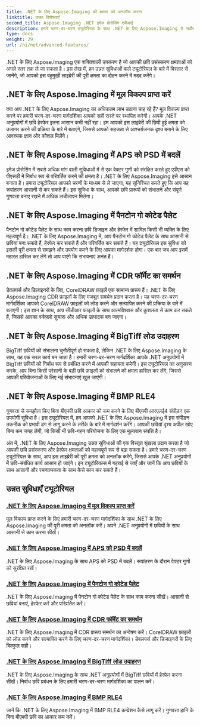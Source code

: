```yaml
---
title: .NET के लिए Aspose.Imaging की क्षमता को अनलॉक करना
linktitle: उन्नत विशेषताएँ
second_title: Aspose.Imaging .NET इमेज प्रोसेसिंग एपीआई
description: हमारे चरण-दर-चरण ट्यूटोरियल के साथ .NET के लिए Aspose.Imaging से सर्वोत्तम लाभ प्राप्त करें। मूल विकल्पों को अनलॉक करना और छवियों के साथ सहजता से काम करना सीखें।
type: docs
weight: 29
url: /hi/net/advanced-features/
---
```


.NET के लिए Aspose.Imaging एक शक्तिशाली उपकरण है जो आपकी छवि प्रसंस्करण क्षमताओं को अगले स्तर तक ले जा सकता है। इस लेख में, हम उन्नत सुविधाओं वाले ट्यूटोरियल के बारे में विस्तार से जानेंगे, जो आपको इस बहुमुखी लाइब्रेरी की पूरी क्षमता का दोहन करने में मदद करेंगे।

## .NET के लिए Aspose.Imaging में मूल विकल्प प्राप्त करें

क्या आप .NET के लिए Aspose.Imaging का अधिकतम लाभ उठाना चाह रहे हैं? मूल विकल्प प्राप्त करने पर हमारी चरण-दर-चरण मार्गदर्शिका आपको सही रास्ते पर स्थापित करेगी। आपके .NET अनुप्रयोगों में छवि हेरफेर इतना आसान कभी नहीं रहा। हम आपको इस लाइब्रेरी की छिपी हुई क्षमता को उजागर करने की प्रक्रिया के बारे में बताएंगे, जिससे आपको सहजता से आश्चर्यजनक दृश्य बनाने के लिए आवश्यक ज्ञान और कौशल मिलेंगे।

## .NET के लिए Aspose.Imaging में APS को PSD में बदलें

इमेज प्रोसेसिंग में सबसे अधिक मांग वाली सुविधाओं में से एक वेक्टर गुणों को संरक्षित करते हुए एपीएस को पीएसडी में निर्बाध रूप से परिवर्तित करने की क्षमता है। .NET के लिए Aspose.Imaging इसे आसान बनाता है। हमारा ट्यूटोरियल आपको चरणों के माध्यम से ले जाएगा, यह सुनिश्चित करते हुए कि आप यह रूपांतरण आसानी से कर सकते हैं। इस सुविधा के साथ, आपको छवि प्रारूपों को संभालने और संपूर्ण गुणवत्ता बनाए रखने में अधिक लचीलापन मिलेगा।

## .NET के लिए Aspose.Imaging में पैनटोन गो कोटेड पैलेट

पैनटोन गो कोटेड पैलेट के साथ काम करना छवि डिजाइन और हेरफेर में शामिल किसी भी व्यक्ति के लिए महत्वपूर्ण है। .NET के लिए Aspose.Imaging में, आप पैनटोन गो कोटेड पैलेट के साथ आसानी से छवियां बना सकते हैं, हेरफेर कर सकते हैं और परिवर्तित कर सकते हैं। यह ट्यूटोरियल इस सुविधा को इसकी पूरी क्षमता से समझने और उपयोग करने के लिए आपका मार्गदर्शक होगा। एक बार जब आप इसमें महारत हासिल कर लेंगे तो आप पाएंगे कि संभावनाएं अनंत हैं।

## .NET के लिए Aspose.Imaging में CDR फॉर्मेट का समर्थन

डेवलपर्स और डिज़ाइनरों के लिए, CorelDRAW फ़ाइलें एक सामान्य प्रारूप हैं। .NET के लिए Aspose.Imaging CDR फ़ाइलों के लिए मजबूत समर्थन प्रदान करता है। यह चरण-दर-चरण मार्गदर्शिका आपको CorelDRAW फ़ाइलों को लोड करने और सत्यापित करने की प्रक्रिया के बारे में बताएगी। इस ज्ञान के साथ, आप सीडीआर फाइलों के साथ आत्मविश्वास और कुशलता से काम कर सकते हैं, जिससे आपका वर्कफ़्लो सुचारू और अधिक उत्पादक बन जाएगा।

## .NET के लिए Aspose.Imaging में BigTiff लोड उदाहरण

BigTiff छवियों को संभालना चुनौतीपूर्ण हो सकता है, लेकिन .NET के लिए Aspose.Imaging के साथ, यह एक सरल कार्य बन जाता है। हमारी चरण-दर-चरण मार्गदर्शिका आपके .NET अनुप्रयोगों में BigTiff छवियों को निर्बाध रूप से प्रबंधित करने में आपकी सहायता करेगी। इस ट्यूटोरियल का अनुसरण करके, आप बिना किसी परेशानी के बड़ी छवि फ़ाइलों को संभालने की क्षमता हासिल कर लेंगे, जिससे आपकी परियोजनाओं के लिए नई संभावनाएं खुल जाएंगी।

## .NET के लिए Aspose.Imaging में BMP RLE4

गुणवत्ता से समझौता किए बिना बीएमपी छवि आकार को कम करने के लिए बीएमपी आरएलई4 संपीड़न एक उपयोगी सुविधा है। इस ट्यूटोरियल में, हम आपको .NET के लिए Aspose.Imaging में इस संपीड़न तकनीक को प्रभावी ढंग से लागू करने के तरीके के बारे में मार्गदर्शन करेंगे। आपकी छवियां दृश्य अपील खोए बिना कम जगह लेंगी, जो किसी भी छवि-गहन परियोजना के लिए एक मूल्यवान संपत्ति है।

अंत में, .NET के लिए Aspose.Imaging उन्नत सुविधाओं की एक विस्तृत श्रृंखला प्रदान करता है जो आपकी छवि प्रसंस्करण और हेरफेर क्षमताओं को महत्वपूर्ण रूप से बढ़ा सकता है। हमारे चरण-दर-चरण ट्यूटोरियल के साथ, आप इस लाइब्रेरी की पूरी क्षमता को अनलॉक करेंगे, जिससे आपके .NET अनुप्रयोगों में छवि-संबंधित कार्य आसान हो जाएंगे। इन ट्यूटोरियल्स में गहराई से जाएँ और जानें कि आप छवियों के साथ आसानी और रचनात्मकता के साथ कैसे काम कर सकते हैं।
## उन्नत सुविधाएँ ट्यूटोरियल
### [.NET के लिए Aspose.Imaging में मूल विकल्प प्राप्त करें](./get-original-options/)
मूल विकल्प प्राप्त करने के लिए हमारी चरण-दर-चरण मार्गदर्शिका के साथ .NET के लिए Aspose.Imaging की पूरी क्षमता को अनलॉक करें। अपने .NET अनुप्रयोगों में छवियों के साथ आसानी से काम करना सीखें।
### [.NET के लिए Aspose.Imaging में APS को PSD में बदलें](./convert-aps-to-psd/)
.NET के लिए Aspose.Imaging के साथ APS को PSD में बदलें। रूपांतरण के दौरान वेक्टर गुणों को सुरक्षित रखें।
### [.NET के लिए Aspose.Imaging में पैनटोन गो कोटेड पैलेट](./pantone-goe-coated-palette/)
.NET के लिए Aspose.Imaging में पैनटोन गो कोटेड पैलेट के साथ काम करना सीखें। आसानी से छवियां बनाएं, हेरफेर करें और परिवर्तित करें।
### [.NET के लिए Aspose.Imaging में CDR फॉर्मेट का समर्थन](./support-of-cdr-format/)
.NET के लिए Aspose.Imaging में CDR प्रारूप समर्थन का अन्वेषण करें। CorelDRAW फ़ाइलों को लोड करने और सत्यापित करने के लिए चरण-दर-चरण मार्गदर्शिका। डेवलपर्स और डिजाइनरों के लिए बिल्कुल सही।
### [.NET के लिए Aspose.Imaging में BigTiff लोड उदाहरण](./bigtiff-load-example/)
.NET के लिए Aspose.Imaging के साथ .NET अनुप्रयोगों में BigTiff छवियों में हेरफेर करना सीखें। निर्बाध छवि प्रबंधन के लिए हमारी चरण-दर-चरण मार्गदर्शिका का पालन करें।
### [.NET के लिए Aspose.Imaging में BMP RLE4](./bmp-rle4/)
जानें कि .NET के लिए Aspose.Imaging में BMP RLE4 कम्प्रेशन कैसे लागू करें। गुणवत्ता हानि के बिना बीएमपी छवि का आकार कम करें।